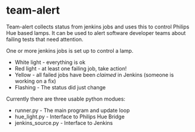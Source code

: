 # team-alert
Team-alert collects status from jenkins jobs and uses this to control Philips Hue based lamps. It can be used to alert software developer teams about failing tests that need attention.

One or more jenkins jobs is set up to control a lamp.

* White light - everything is ok
* Red light - at least one failing job, take action!
* Yellow - all failed jobs have been *claimed* in Jenkins (someone is working on a fix)
* Flashing - The status did just change

Currently there are three usable python modues:

* runner.py - The main program and update loop
* hue_light.py - Interface to Philips Hue Bridge
* jenkins_source.py - Interface to Jenkins
